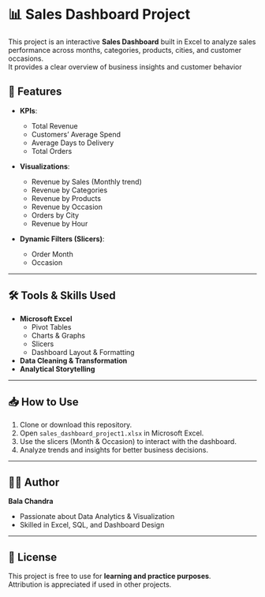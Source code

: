 # 📊 Sales Dashboard Project

This project is an interactive **Sales Dashboard** built in Excel to analyze sales performance across months, categories, products, cities, and customer occasions.  
It provides a clear overview of business insights and customer behavior

## 🚀 Features
- **KPIs**:  
  - Total Revenue  
  - Customers’ Average Spend  
  - Average Days to Delivery  
  - Total Orders  

- **Visualizations**:  
  - Revenue by Sales (Monthly trend)  
  - Revenue by Categories  
  - Revenue by Products  
  - Revenue by Occasion  
  - Orders by City  
  - Revenue by Hour  

- **Dynamic Filters (Slicers)**:  
  - Order Month  
  - Occasion  

---



## 🛠️ Tools & Skills Used
- **Microsoft Excel**  
  - Pivot Tables  
  - Charts & Graphs  
  - Slicers  
  - Dashboard Layout & Formatting  
- **Data Cleaning & Transformation**  
- **Analytical Storytelling**

---

## 📥 How to Use
1. Clone or download this repository.  
2. Open `sales_dashboard_project1.xlsx` in Microsoft Excel.  
3. Use the slicers (Month & Occasion) to interact with the dashboard.  
4. Analyze trends and insights for better business decisions.  

---

## 👨‍💻 Author
**Bala Chandra**  
- Passionate about Data Analytics & Visualization  
- Skilled in Excel, SQL, and Dashboard Design  

---

## 📜 License
This project is free to use for **learning and practice purposes**.  
Attribution is appreciated if used in other projects.  
